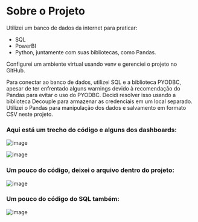 # Sobre o Projeto

Utilizei um banco de dados da internet para praticar:
- SQL
- PowerBI
- Python, juntamente com suas bibliotecas, como Pandas.

Configurei um ambiente virtual usando venv e gerenciei o projeto no GitHub.

Para conectar ao banco de dados, utilizei SQL e a biblioteca PYODBC, apesar de ter enfrentado alguns warnings devido à recomendação do Pandas para evitar o uso do PYODBC.
Decidi resolver isso usando a biblioteca Decouple para armazenar as credenciais em um local separado. 
Utilizei o Pandas para manipulação dos dados e salvamento em formato CSV neste projeto.

### Aqui está um trecho do código e alguns dos dashboards:

![image](https://github.com/xleofarias/analise_vendas/assets/113566725/d2effedb-d0f6-4bad-8edb-6a2d3b7cae37)

![image](https://github.com/xleofarias/analise_vendas/assets/113566725/82fbeb22-9e51-4e7e-ad4c-7b4d36c56791)

### Um pouco do código, deixei o arquivo dentro do projeto:
![image](https://github.com/xleofarias/analise_vendas/assets/113566725/9027bea0-2d2f-4d22-b20b-fae0bc8c0360)

### Um pouco do código do SQL também:
![image](https://github.com/xleofarias/analise_vendas/assets/113566725/bc356c14-b824-429b-b297-18b5c59f9258)
